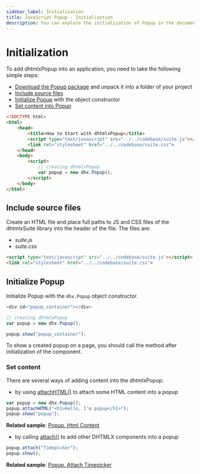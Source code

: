 ```yaml
---
sidebar_label: Initialization
title: JavaScript Popup - Initialization 
description: You can explore the initialization of Popup in the documentation of the DHTMLX JavaScript UI library. Browse developer guides and API reference, try out code examples and live demos, and download a free 30-day evaluation version of DHTMLX Suite 7.
---
```


# Initialization

To add dhtmlxPopup into an application, you need to take the following simple steps:

- [Download the Popup package](https://dhtmlx.com/docs/products/dhtmlxSuite/download.shtml) and unpack it into a folder of your project
- [Include source files](#include-source-files)
- [Initialize Popup](#initialize-popup) with the object constructor
- [Set content into Popup](#set-content)

~~~html
<!DOCTYPE html>
<html>
    <head>
        <title>How to Start with dhtmlxPopup</title>         
        <script type="text/javascript" src="../../codebase/suite.js"></script>
        <link rel="stylesheet" href="../../codebase/suite.css">
    </head>
    <body>       
        <script>
            // creating dhtmlxPopup
            var popup = new dhx.Popup();
        </script>
    </body>
</html>
~~~

## Include source files

Create an HTML file and place full paths to JS and CSS files of the dhtmlxSuite library into the header of the file. The files are:

- *suite.js*
- *suite.css*

~~~html
<script type="text/javascript" src="../../codebase/suite.js"></script>
<link rel="stylesheet" href="../../codebase/suite.css">
~~~

## Initialize Popup

Initialize Popup with the `dhx.Popup` object constructor. 

~~~js
<div id="popup_container"></div>
~~~

~~~js
// creating dhtmlxPopup
var popup = new dhx.Popup();

popup.show("popup_container");
~~~

To show a created popup on a page, you should call the [](popup/api/popup_show_method.md) method after initialization of the component.

### Set content

There are several ways of adding content into the dhtmlxPopup:

- by using [attachHTML()](popup/api/popup_attachhtml_method.md) to attach some HTML content into a popup 

~~~js
var popup = new dhx.Popup();
popup.attachHTML("<h1>Hello, I'm popup</h1>");
popup.show("popup");
~~~

**Related sample**: [Popup. Html Content](https://snippet.dhtmlx.com/ajv5qqxq)

- by calling [attach()](popup/api/popup_attach_method.md) to add other DHTMLX components into a popup

~~~js
popup.attach("Timepicker");
popup.show();
~~~

**Related sample**: [Popup. Attach Timepicker](https://snippet.dhtmlx.com/7x6hlbqx)
